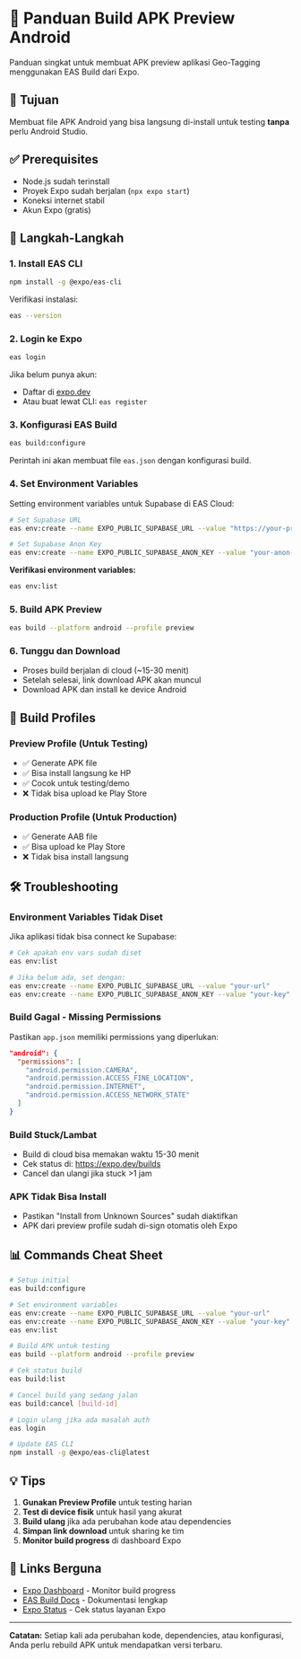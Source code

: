 # 📱 Panduan Build APK Preview Android

Panduan singkat untuk membuat APK preview aplikasi Geo-Tagging menggunakan EAS Build dari Expo.

## 🎯 Tujuan

Membuat file APK Android yang bisa langsung di-install untuk testing **tanpa** perlu Android Studio.

## ✅ Prerequisites

- Node.js sudah terinstall
- Proyek Expo sudah berjalan (`npx expo start`)
- Koneksi internet stabil
- Akun Expo (gratis)

## 🚀 Langkah-Langkah

### 1. Install EAS CLI

```bash
npm install -g @expo/eas-cli
```

Verifikasi instalasi:

```bash
eas --version
```

### 2. Login ke Expo

```bash
eas login
```

Jika belum punya akun:

- Daftar di [expo.dev](https://expo.dev)
- Atau buat lewat CLI: `eas register`

### 3. Konfigurasi EAS Build

```bash
eas build:configure
```

Perintah ini akan membuat file `eas.json` dengan konfigurasi build.

### 4. Set Environment Variables

Setting environment variables untuk Supabase di EAS Cloud:

```bash
# Set Supabase URL
eas env:create --name EXPO_PUBLIC_SUPABASE_URL --value "https://your-project-id.supabase.co"

# Set Supabase Anon Key
eas env:create --name EXPO_PUBLIC_SUPABASE_ANON_KEY --value "your-anon-key-here"
```

**Verifikasi environment variables:**

```bash
eas env:list
```

### 5. Build APK Preview

```bash
eas build --platform android --profile preview
```

### 6. Tunggu dan Download

- Proses build berjalan di cloud (~15-30 menit)
- Setelah selesai, link download APK akan muncul
- Download APK dan install ke device Android

## 🔧 Build Profiles

### Preview Profile (Untuk Testing)

- ✅ Generate APK file
- ✅ Bisa install langsung ke HP
- ✅ Cocok untuk testing/demo
- ❌ Tidak bisa upload ke Play Store

### Production Profile (Untuk Production)

- ✅ Generate AAB file
- ✅ Bisa upload ke Play Store
- ❌ Tidak bisa install langsung

## 🛠 Troubleshooting

### Environment Variables Tidak Diset

Jika aplikasi tidak bisa connect ke Supabase:

```bash
# Cek apakah env vars sudah diset
eas env:list

# Jika belum ada, set dengan:
eas env:create --name EXPO_PUBLIC_SUPABASE_URL --value "your-url"
eas env:create --name EXPO_PUBLIC_SUPABASE_ANON_KEY --value "your-key"
```

### Build Gagal - Missing Permissions

Pastikan `app.json` memiliki permissions yang diperlukan:

```json
"android": {
  "permissions": [
    "android.permission.CAMERA",
    "android.permission.ACCESS_FINE_LOCATION",
    "android.permission.INTERNET",
    "android.permission.ACCESS_NETWORK_STATE"
  ]
}
```

### Build Stuck/Lambat

- Build di cloud bisa memakan waktu 15-30 menit
- Cek status di: https://expo.dev/builds
- Cancel dan ulangi jika stuck >1 jam

### APK Tidak Bisa Install

- Pastikan "Install from Unknown Sources" sudah diaktifkan
- APK dari preview profile sudah di-sign otomatis oleh Expo

## 📊 Commands Cheat Sheet

```bash
# Setup initial
eas build:configure

# Set environment variables
eas env:create --name EXPO_PUBLIC_SUPABASE_URL --value "your-url"
eas env:create --name EXPO_PUBLIC_SUPABASE_ANON_KEY --value "your-key"
eas env:list

# Build APK untuk testing
eas build --platform android --profile preview

# Cek status build
eas build:list

# Cancel build yang sedang jalan
eas build:cancel [build-id]

# Login ulang jika ada masalah auth
eas login

# Update EAS CLI
npm install -g @expo/eas-cli@latest
```

## 💡 Tips

1. **Gunakan Preview Profile** untuk testing harian
2. **Test di device fisik** untuk hasil yang akurat
3. **Build ulang** jika ada perubahan kode atau dependencies
4. **Simpan link download** untuk sharing ke tim
5. **Monitor build progress** di dashboard Expo

## 🔗 Links Berguna

- [Expo Dashboard](https://expo.dev/builds) - Monitor build progress
- [EAS Build Docs](https://docs.expo.dev/build/introduction/) - Dokumentasi lengkap
- [Expo Status](https://status.expo.dev/) - Cek status layanan Expo

---

**Catatan:** Setiap kali ada perubahan kode, dependencies, atau konfigurasi, Anda perlu rebuild APK untuk mendapatkan versi terbaru.
